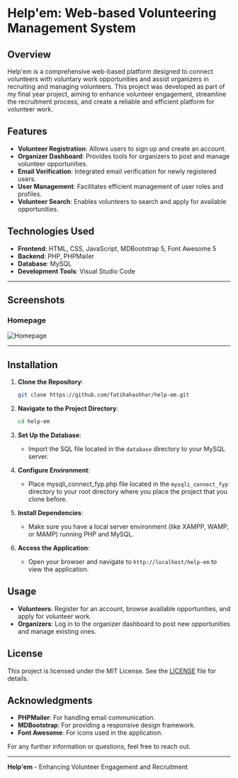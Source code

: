 # Help'em: Web-based Volunteering Management System

## Overview
Help'em is a comprehensive web-based platform designed to connect volunteers with voluntary work opportunities and assist organizers in recruiting and managing volunteers. This project was developed as part of my final year project, aiming to enhance volunteer engagement, streamline the recruitment process, and create a reliable and efficient platform for volunteer work.

## Features
- **Volunteer Registration**: Allows users to sign up and create an account.
- **Organizer Dashboard**: Provides tools for organizers to post and manage volunteer opportunities.
- **Email Verification**: Integrated email verification for newly registered users.
- **User Management**: Facilitates efficient management of user roles and profiles.
- **Volunteer Search**: Enables volunteers to search and apply for available opportunities.

## Technologies Used
- **Frontend**: HTML, CSS, JavaScript, MDBootstrap 5, Font Awesome 5
- **Backend**: PHP, PHPMailer
- **Database**: MySQL
- **Development Tools**: Visual Studio Code

---

## Screenshots

### Homepage
![Homepage](images/homepage-image.png)

---

## Installation
1. **Clone the Repository**:
    ```bash
    git clone https://github.com/fatihahashhar/help-em.git
    ```
2. **Navigate to the Project Directory**:
    ```bash
    cd help-em
    ```
3. **Set Up the Database**:
   - Import the SQL file located in the `database` directory to your MySQL server.

4. **Configure Environment**:
   - Place mysqli_connect_fyp.php file located in the `mysqli_connect_fyp` directory to your root directory where you place the project that you clone before.

5. **Install Dependencies**:
   - Make sure you have a local server environment (like XAMPP, WAMP, or MAMP) running PHP and MySQL.

6. **Access the Application**:
   - Open your browser and navigate to `http://localhost/help-em` to view the application.

## Usage
- **Volunteers**: Register for an account, browse available opportunities, and apply for volunteer work.
- **Organizers**: Log in to the organizer dashboard to post new opportunities and manage existing ones.

## License
This project is licensed under the MIT License. See the [LICENSE](LICENSE) file for details.

## Acknowledgments
- **PHPMailer**: For handling email communication.
- **MDBootstrap**: For providing a responsive design framework.
- **Font Awesome**: For icons used in the application.

For any further information or questions, feel free to reach out.

---

**Help'em** - Enhancing Volunteer Engagement and Recruitment
